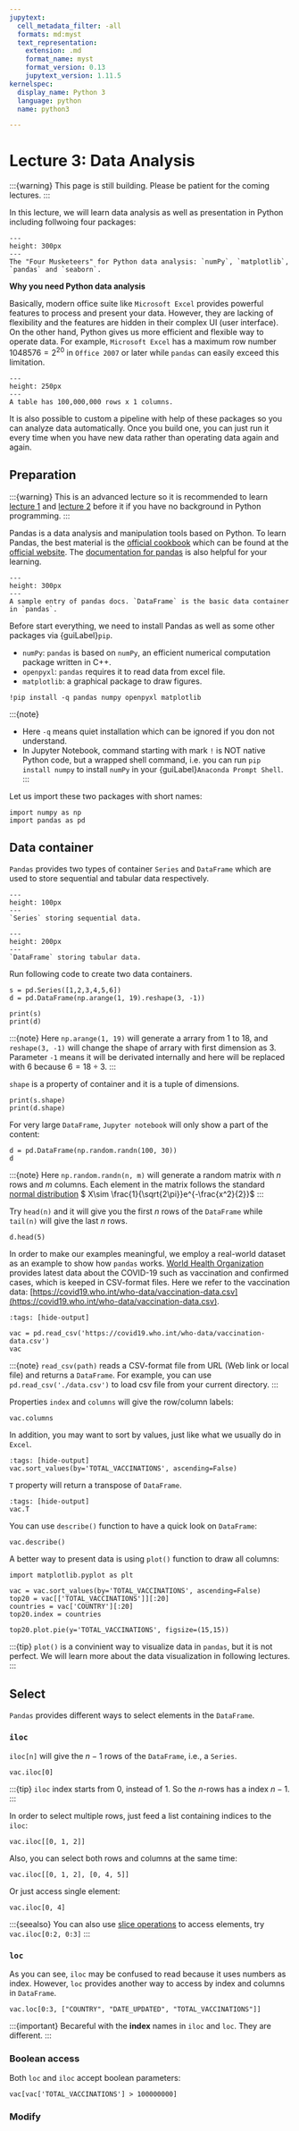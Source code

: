```yaml
---
jupytext:
  cell_metadata_filter: -all
  formats: md:myst
  text_representation:
    extension: .md
    format_name: myst
    format_version: 0.13
    jupytext_version: 1.11.5
kernelspec:
  display_name: Python 3
  language: python
  name: python3

---
```


# Lecture 3: Data Analysis 

:::{warning}
This page is still building. Please be patient for the coming lectures.
:::

In this lecture, we will learn data analysis as well as presentation in Python
including follwoing four packages:

```{figure} ./images/turtles.jpeg
---
height: 300px
---
The "Four Musketeers" for Python data analysis: `numPy`, `matplotlib`, 
`pandas` and `seaborn`.
```

**Why you need Python data analysis**

Basically, modern office suite like `Microsoft Excel` provides powerful features 
to process and present your data. However, they are lacking of flexibility and 
the features are hidden in their complex UI (user interface). On the other hand,
Python gives us more efficient and flexible  way to operate data. For example,
`Microsoft Excel` has a maximum row number $1048576=2^{20}$ in `Office 2007` 
or later while `pandas` can easily exceed this limitation.
```{figure} images/pandas-rows.png
---
height: 250px
---
A table has 100,000,000 rows x 1 columns.
```

It is also possible to custom a pipeline with help of these packages so
you can analyze data automatically. Once you build one, you can just run 
it every time when you have new data rather than operating data again and again.

## Preparation
:::{warning}
This is an advanced lecture so it is recommended to learn [lecture 1](lec-1.md) and
[lecture 2](lec-2.md) before it if you have no background in Python programming. 
:::

Pandas is a data analysis and manipulation tools based on Python. To learn Pandas, 
the best material is the [official cookbook](https://pandas.pydata.org/pandas-docs/version/1.4.0/pandas.pdf) 
which can be found at the [official website](https://pandas.pydata.org). The [documentation for pandas](https://pandas.pydata.org/docs/) is 
also helpful for your learning.

```{figure} images/pandas-docs.png
---
height: 300px
---
A sample entry of pandas docs. `DataFrame` is the basic data container in `pandas`.
```

Before start everything, we need to install Pandas as well as some other packages via {guiLabel}`pip`.
- `numPy`: `pandas` is based on `numPy`, an efficient numerical computation package written in C++.
- `openpyxl`: `pandas` requires it to read data from excel file.
- `matplotlib`: a graphical package to draw figures.

```{code-cell} ipython3
!pip install -q pandas numpy openpyxl matplotlib
```

:::{note} 
- Here `-q` means quiet installation which can be ignored if you don not understand.
- In Jupyter Notebook, command starting with mark `!` is NOT native Python code, 
but a wrapped shell command, i.e. you can run `pip install numpy` to install `numPy`
in your {guiLabel}`Anaconda Prompt Shell`.
:::

Let us import these two packages with short names:
```{code-cell}
import numpy as np
import pandas as pd
```

## Data container
`Pandas` provides two types of container `Series` and `DataFrame` which are used to store sequential
and tabular data respectively. 
```{figure} images/series.png
---
height: 100px
---
`Series` storing sequential data.
```
```{figure} images/dataframe.png
---
height: 200px
---
`DataFrame` storing tabular data.
```

Run following code to create two data containers.

```{code-cell} ipython3
s = pd.Series([1,2,3,4,5,6])
d = pd.DataFrame(np.arange(1, 19).reshape(3, -1))

print(s)
print(d)
```

:::{note}
Here `np.arange(1, 19)` will generate a arrary from $1$ to $18$, and `reshape(3, -1)`
will change the shape of arrary with first dimension as $3$. Parameter `-1` means it will be 
derivated internally and here will be replaced with $6$ because $6=18\div 3$.
:::

`shape` is a property of container and it is a tuple of dimensions.
```{code-cell}
print(s.shape)
print(d.shape)
```

For very large `DataFrame`, `Jupyter notebook` will only show a part of the content:

```{code-cell}
d = pd.DataFrame(np.random.randn(100, 30))
d
```

:::{note}
Here `np.random.randn(n, m)` will generate a random matrix with $n$ rows and $m$ columns.
Each element in the matrix follows the standard [normal distribution](https://en.wikipedia.org/wiki/Normal_distribution) 
$ X\sim \frac{1}{\sqrt{2\pi}}e^{-\frac{x^2}{2}}$
:::

Try `head(n)` and it will give you the first $n$ rows of the `DataFrame` while `tail(n)`
will give the last $n$ rows.

```{code-cell}
d.head(5)
```

In order to make our examples meaningful, 
we employ a real-world dataset as an example to show how `pandas` works. [World Health Organization](https://covid19.who.int/info)
provides latest data about the COVID-19 such as vaccination and confirmed cases, which is keeped in CSV-format files. Here we 
refer to the vaccination data: [https://covid19.who.int/who-data/vaccination-data.csv](https://covid19.who.int/who-data/vaccination-data.csv).

```{code-cell}
:tags: [hide-output]

vac = pd.read_csv('https://covid19.who.int/who-data/vaccination-data.csv')
vac
```

:::{note}
`read_csv(path)` reads a CSV-format file from URL (Web link or local file) and returns a `DataFrame`.
For example, you can use `pd.read_csv('./data.csv')` to load csv file from your current directory.
:::


Properties `index` and `columns` will give the row/column labels:
```{code-cell}
vac.columns
```

In addition, you may want to sort by values, just like what we usually do in `Excel`.

```{code-cell}
:tags: [hide-output]
vac.sort_values(by='TOTAL_VACCINATIONS', ascending=False)
```

`T` property will return a transpose of `DataFrame`.
```{code-cell}
:tags: [hide-output]
vac.T
```

You can use `describe()` function to have a quick look on `DataFrame`:
```{code-cell}
vac.describe()
```
A better way to present data is using `plot()` function to draw all columns:
```{code-cell}
import matplotlib.pyplot as plt

vac = vac.sort_values(by='TOTAL_VACCINATIONS', ascending=False)
top20 = vac[['TOTAL_VACCINATIONS']][:20]
countries = vac['COUNTRY'][:20]
top20.index = countries

top20.plot.pie(y='TOTAL_VACCINATIONS', figsize=(15,15))
```
:::{tip}
`plot()` is a convinient way to visualize data in `pandas`, but it is
not perfect. We will learn more about the data visualization in following lectures.
:::

## Select

`Pandas` provides different ways to select elements in the `DataFrame`.
### `iloc`
`iloc[n]` will give the $n-1$ rows of the `DataFrame`, i.e., a `Series`.

```{code-cell}
vac.iloc[0]
```

:::{tip}
`iloc` index starts from $0$, instead of $1$. So the $n$-rows has a index $n-1$.
:::

In order to select multiple rows, just feed a list containing indices to the `iloc`:
```{code-cell}
vac.iloc[[0, 1, 2]]
```

Also, you can select both rows and columns at the same time:
```{code-cell}
vac.iloc[[0, 1, 2], [0, 4, 5]]
```

Or just access single element:
```{code-cell}
vac.iloc[0, 4]
```

:::{seealso}
You can also use [slice operations](lec-2.html#slice-operations) to access elements, try `vac.iloc[0:2, 0:3]`
:::
### `loc`

As you can see, `iloc` may be confused to read because it uses numbers as index. However,
`loc` provides another way to access by index and columns in `DataFrame`.
```{code-cell}
vac.loc[0:3, ["COUNTRY", "DATE_UPDATED", "TOTAL_VACCINATIONS"]]
```

:::{important}
Becareful with the **index** names in `iloc` and `loc`. They are different.
:::

### Boolean access
Both `loc` and `iloc` accept boolean parameters:
```{code-cell}
vac[vac['TOTAL_VACCINATIONS'] > 100000000]
```

### Modify

